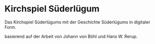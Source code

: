 # Kirchspiel Süderlügum
Das Kirchspiel Süderlügums mit der Geschichte Süderlügums in digitaler Form.

basierend auf der Arbeit von Johann von Böhl und  Hans W. Rerup.

